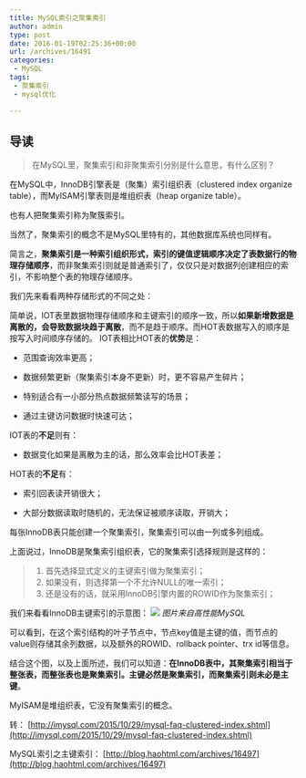 ```yaml
---
title: MySQL索引之聚集索引
author: admin
type: post
date: 2016-01-19T02:25:36+00:00
url: /archives/16491
categories:
 - MySQL
tags:
 - 聚集索引
 - mysql优化

---
```

## 导读

> 在MySQL里，聚集索引和非聚集索引分别是什么意思，有什么区别？

在MySQL中，InnoDB引擎表是（聚集）索引组织表（clustered index organize table），而MyISAM引擎表则是堆组织表（heap organize table）。

也有人把聚集索引称为聚簇索引。

当然了，聚集索引的概念不是MySQL里特有的，其他数据库系统也同样有。

简言之，**聚集索引是一种索引组织形式，索引的键值逻辑顺序决定了表数据行的物理存储顺序**，而非聚集索引则就是普通索引了，仅仅只是对数据列创建相应的索引，不影响整个表的物理存储顺序。

我们先来看看两种存储形式的不同之处：


简单说，IOT表里数据物理存储顺序和主键索引的顺序一致，所以**如果新增数据是离散的，会导致数据块趋于离散**，而不是趋于顺序。而HOT表数据写入的顺序是按写入时间顺序存储的。
IOT表相比HOT表的**优势**是：

- 范围查询效率更高；

- 数据频繁更新（聚集索引本身不更新）时，更不容易产生碎片；

- 特别适合有一小部分热点数据频繁读写的场景；

- 通过主键访问数据时快速可达；


IOT表的**不足**则有：

- 数据变化如果是离散为主的话，那么效率会比HOT表差；


HOT表的**不足**有：

- 索引回表读开销很大；

- 大部分数据读取时随机的，无法保证被顺序读取，开销大；


每张InnoDB表只能创建一个聚集索引，聚集索引可以由一列或多列组成。

上面说过，InnoDB是聚集索引组织表，它的聚集索引选择规则是这样的：


> 1. 首先选择显式定义的主键索引做为聚集索引；
> 2. 如果没有，则选择第一个不允许NULL的唯一索引；
> 3. 还是没有的话，就采用InnoDB引擎内置的ROWID作为聚集索引；




我们来看看InnoDB主键索引的示意图：
[![](https://blogstatic.haohtml.com//uploads/2023/09/1536729179190.jpg)][1]
_图片来自高性能MySQL_

可以看到，在这个索引结构的叶子节点中，节点key值是主键的值，而节点的value则存储其余列数据，以及额外的ROWID、rollback pointer、trx id等信息。

结合这个图，以及上面所述，我们可以知道：**在InnoDB表中，其聚集索引相当于整张表，而整张表也是聚集索引。主键必然是聚集索引，而聚集索引则未必是主键**。

MyISAM是堆组织表，它没有聚集索引的概念。

转： [http://imysql.com/2015/10/29/mysql-faq-clustered-index.shtml](http://imysql.com/2015/10/29/mysql-faq-clustered-index.shtml)

MySQL索引之主键索引： [http://blog.haohtml.com/archives/16497](http://blog.haohtml.com/archives/16497)

[1]: https://blog.haohtml.com/wp-content/uploads/2016/01/1536729179190.jpg